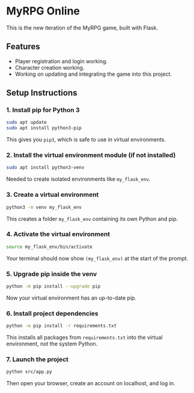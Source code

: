 # MyRPG Online

This is the new iteration of the MyRPG game, built with Flask. 

## Features

* Player registration and login working.
* Character creation working.
* Working on updating and integrating the game into this project.

## Setup Instructions

### 1. Install pip for Python 3

```bash
sudo apt update
sudo apt install python3-pip
```

This gives you `pip3`, which is safe to use in virtual environments.

### 2. Install the virtual environment module (if not installed)

```bash
sudo apt install python3-venv
```

Needed to create isolated environments like `my_flask_env`.

### 3. Create a virtual environment

```bash
python3 -m venv my_flask_env
```

This creates a folder `my_flask_env` containing its own Python and pip.

### 4. Activate the virtual environment

```bash
source my_flask_env/bin/activate
```

Your terminal should now show `(my_flask_env)` at the start of the prompt.

### 5. Upgrade pip inside the venv

```bash
python -m pip install --upgrade pip
```

Now your virtual environment has an up-to-date pip.

### 6. Install project dependencies

```bash
python -m pip install -r requirements.txt
```

This installs all packages from `requirements.txt` into the virtual environment, not the system Python.

### 7. Launch the project

```bash
python src/app.py
```

Then open your browser, create an account on localhost, and log in.

